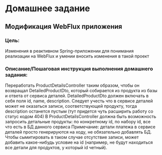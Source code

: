 # Домашнее задание
## Модификация WebFlux приложения

### Цель:
Изменения в реактивном Spring-приложении для понимания реализации на WebFlux и умении вносить изменения в такой проект

### Описание/Пошаговая инструкция выполнения домашнего задания:
Переработать ProductDetailsController таким образом, чтобы он возвращал DetailedProductDto, который
собирается из продукта из базы и ответа от сервиса деталей. DetailedProductDto должен включать в себя поля
id, name, description. Следует учесть что в сервисе деталей может не оказаться записи, соответствующей
продукту, тогда description останется пустым (тут придется чуть расширить работу со статус кодом 404)
В ProductDetailsController должна быть возможность запросить детальные продукты:
по конкретному id,
по набору id,
все что есть в БД данного сервиса
Примечание: детали платежа в сервисе деталей просто генерируются на ходу, не обязательно добавлять БД.
Чтобы сымитировать в таком случае отсутствие записи, может добавить какое-нибудь условие на id (например,
не будут находиться все детали для продуктов, у который id четный).